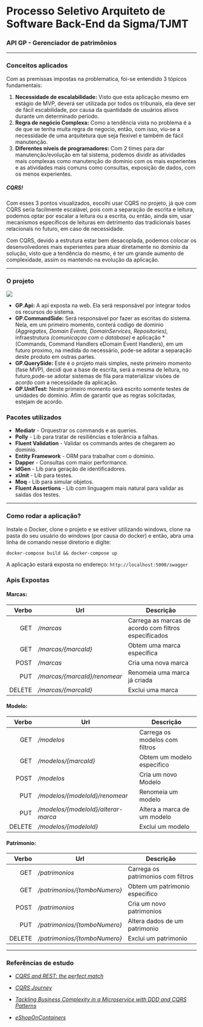# Processo Seletivo Arquiteto de Software Back-End da Sigma/TJMT

### API GP - Gerenciador de patrimônios

------

### Conceitos aplicados

  Com as premissas impostas na problematica, foi-se entendido 3 tópicos fundamentais:

  1. **Necessidade de escalabilidade:** Visto que esta aplicação mesmo em estágio de MVP, deverá ser utilizada por todos os tribunais, ela deve ser de fácil escabilidade, por causa da quantidade de usuários ativos durante um determinado período.
  2. **Regra de negócio Complexa:** Como a tendência vista no problema é a de que se tenha muita regra de negocio, então, com isso, viu-se a necessidade de uma arquitetura que seja flexivel e também de fácil manutenção.
  3. **Diferentes níveis de programadores:** Com 2 times para dar manutenção/evolução em tal sistema, podemos dividir as atividades mais complexas como manutenção do dominio com os mais experientes e as atividades mais comuns como consultas, exposição de dados, com os menos experientes.

##### CQRS!

  Com esses 3 pontos visualizados, escolhi usar CQRS no projeto, já que com CQRS seria facilmente escalável, pois com a separação de escrita e leitura, podemos optar por escalar a leitura ou a escrita, ou então, ainda sim, usar mecanismos específicos de leituras em detrimento das tradicionais bases relacionais no futuro, em caso de necessidade.

 Com CQRS, devido a estrutura estar bem desacoplada, podemos colocar os desenvolvedores mais experientes para atuar diretamente no dominio da solução, visto que a tendência do mesmo, é ter um grande aumento de complexidade, assim os mantendo na evolução da aplicação.

------

### O projeto

  ![](C:\Users\Renan\Desktop\ARQUITETURA\sln.PNG)

  - **GP.Api:** A api exposta na web. Ela será responsável por integrar todos os recursos do sistema.
  - **GP.CommandSide:** Será responsável por fazer as escritas do sistema. Nela, em um primeiro momento, conterá codigo de dominio *(Aggregates, Domain Events, DomainServices, Repositories),* infraestrutura *(comunicaçao com o database)* e aplicação *(Commands, Command Handlers eDomain Event Handlers), em um futuro proximo, na medida do necessário, pode-se adotar a separação deste produto em outras partes.
  - **GP.QuerySide:** Este é o projeto mais simples, neste primeiro momento (fase MVP), decidi que a base de escrita, será a mesma de leitura, no futuro,pode-se adotar sistemas de fila para materializar visões de acordo com a necessidade da aplicação.
  - **GP.UnitTest:** Neste primeiro momento será escrito somente testes de unidades do dominio. Afim de garantir que as regras solicitadas, estejam de acordo.

### Pacotes utilizados
  - **Mediatr** - Orquestrar os commands e as queries.
  - **Polly** - Lib para tratar de resiliências e tolerância a falhas.
  - **Fluent Validation** - Validar os commands antes de chegarem ao dominio.
  - **Entity Framework** - ORM para trabalhar com o dominio.
  - **Dapper** - Consultas com maior performance.
  - **IdGen** - Lib para geração de identificadores.
  - **xUnit** - Lib para testes.
  - **Moq** - Lib para simular objetos.
  - **Fluent Assertions** - Lib com linguagem mais natural para validar as saidas dos testes.

------

### Como rodar a aplicação?

Instale o Docker, clone o projeto e se estiver utilizando windows, clone na pasta do seu usuário do windows (por causa do docker) e então, abra uma linha de comando nesse diretorio e digite:

`docker-compose build && docker-compose up`

A aplicação estará exposta no endereço: `http://localhost:5000/swagger`

### Apis Expostas

#### Marcas:
| Verbo     | Url      | Descrição      |
| ---: | ---- | ---- |
|GET    | */marcas* | Carrega as marcas de acordo com filtros especificados |
| GET | */marcas/{marcaId}* | Obtem uma marca especifica |
| POST | */marcas* | Cria uma nova marca |
| PUT | */marcas/{marcaId}/renomear* | Renomeia uma marca já criada |
| DELETE | */marcas/{marcaId}* | Exclui uma marca |

#### 	Modelo:
|  Verbo | Url                                 | Descrição                      |
| -----: | ----------------------------------- | ------------------------------ |
|    GET | */modelos*                          | Carrega os modelos com filtros |
|    GET | */modelos/{marcaId}*                | Obtem um modelo especifico     |
|   POST | */modelos*                          | Cria um novo Modelo            |
|    PUT | */modelos/{modeloId}/renomear*      | Renomeia um modelo             |
|    PUT | */modelos/{modeloId}/alterar-marca* | Altera a marca de um modelo    |
| DELETE | */modelos/{modeloId}*               | Exclui um modelo               |

#### 	Patrimonio:
|  Verbo | Url                          | Descrição                          |
| -----: | ---------------------------- | ---------------------------------- |
|    GET | */patrimonios*               | Carrega os patrimonios com filtros |
|    GET | */patrimonios/{tomboNumero}* | Obtem um patrimonio especifico     |
|   POST | */patrimonios*               | Cria um novo patrimonios           |
|    PUT | */patrimonios/{tomboNumero}* | Altera dados de um patrimonio      |
| DELETE | */patrimonios/{tomboNumero}* | Exclui um patrimonio               |

------

### Referências de estudo

- *[CQRS and REST: the perfect match](https://lostechies.com/jimmybogard/2016/06/01/cqrs-and-rest-the-perfect-match/)*

- *[CQRS Journey](https://docs.microsoft.com/en-us/previous-versions/msp-n-p/jj554200%28v%3Dpandp.10%29)*

- *[Tackling Business Complexity in a Microservice with DDD and CQRS Patterns](https://docs.microsoft.com/en-us/dotnet/standard/microservices-architecture/microservice-ddd-cqrs-patterns/)*

- *[eShopOnContainers ](https://github.com/dotnet-architecture/eShopOnContainers)*

  